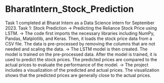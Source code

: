 # BharatIntern_Stock_Prediction
Task 1 completed at Bharat Intern as a Data Science intern for September 2023.
Task 1: Stock Prediction
-> Predicting the Reliance Stock Price using LSTM.
-> The code first imports the necessary libraries including NumPy, Pandas, Matplotlib, and Keras. Then, it loads the stock price data from a CSV file. The data is pre-processed by removing the columns that are not needed and scaling the data. 
-> The LSTM model is then created. The model is trained on the pre-processed data. After the model is trained, it is used to predict the stock prices. The predicted prices are compared to the actual prices to evaluate the performance of the model.
-> The project includes a visualization of the predicted and actual prices. The visualization shows that the predicted prices are generally close to the actual prices.
